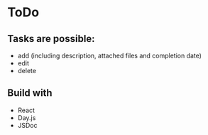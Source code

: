 # ToDo

## Tasks are possible:
- add (including description, attached files and completion date)
- edit
- delete

## Build with
- React
- Day.js
- JSDoc
